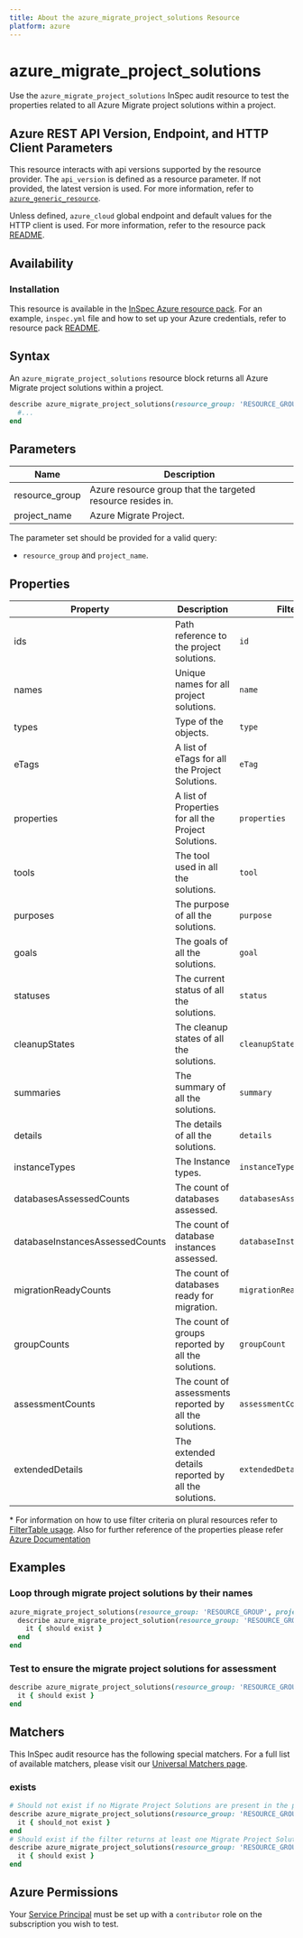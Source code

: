 ```yaml
---
title: About the azure_migrate_project_solutions Resource
platform: azure
---
```


# azure_migrate_project_solutions

Use the `azure_migrate_project_solutions` InSpec audit resource to test the properties related to all Azure Migrate project solutions within a project.

## Azure REST API Version, Endpoint, and HTTP Client Parameters

This resource interacts with api versions supported by the resource provider. The `api_version` is defined as a resource parameter.
If not provided, the latest version is used. For more information, refer to [`azure_generic_resource`](azure_generic_resource.md).

Unless defined, `azure_cloud` global endpoint and default values for the HTTP client is used. For more information, refer to the resource pack [README](../../README.md).

## Availability

### Installation

This resource is available in the [InSpec Azure resource pack](https://github.com/inspec/inspec-azure). For an example, `inspec.yml` file and how to set up your Azure credentials, refer to resource pack [README](../../README.md#Service-Principal).

## Syntax

An `azure_migrate_project_solutions` resource block returns all Azure Migrate project solutions within a project.

```ruby
describe azure_migrate_project_solutions(resource_group: 'RESOURCE_GROUP', project_name: 'PROJECT_NAME') do
  #...
end
```

## Parameters

| Name           | Description                                                                      |
|----------------|----------------------------------------------------------------------------------|
| resource_group | Azure resource group that the targeted resource resides in.                      |
| project_name   | Azure Migrate Project.                                                           |

The parameter set should be provided for a valid query:

- `resource_group` and `project_name`.

## Properties

|Property                        | Description                                                            | Filter Criteria<superscript>*</superscript> |
|--------------------------------|------------------------------------------------------------------------|------------------|
| ids                            | Path reference to the project solutions.                               | `id`             |
| names                          | Unique names for all project solutions.                                | `name`           |
| types                          | Type of the objects.                                                   | `type`           |
| eTags                          | A list of eTags for all the Project Solutions.                         | `eTag`           |
| properties                     | A list of Properties for all the Project Solutions.                    | `properties`     |
| tools                          | The tool used in all the solutions.                                    | `tool`           |
| purposes                       | The purpose of all the solutions.                                      | `purpose`        |
| goals                          | The goals of all the solutions.                                        | `goal`           |
| statuses                       | The current status of all the solutions.                               | `status`         |
| cleanupStates                  | The cleanup states of all the solutions.                               | `cleanupState`   |
| summaries                      | The summary of all the solutions.                                      | `summary`        |
| details                        | The details of all the solutions.                                      | `details`        |
| instanceTypes                  | The Instance types.                                                    | `instanceType`   |
| databasesAssessedCounts        | The count of databases assessed.                                       | `databasesAssessedCount` |
| databaseInstancesAssessedCounts| The count of database instances assessed.                              | `databaseInstancesAssessedCount` |
| migrationReadyCounts           | The count of databases ready for migration.                            | `migrationReadyCount` |
| groupCounts                    | The count of groups reported by all the solutions.                     | `groupCount`     |
| assessmentCounts               | The count of assessments reported by all the solutions.                | `assessmentCount`|
| extendedDetails                | The extended details reported by all the solutions.                    | `extendedDetails`|

<superscript>*</superscript> For information on how to use filter criteria on plural resources refer to [FilterTable usage](https://github.com/inspec/inspec/blob/master/dev-docs/filtertable-usage.md). Also for further reference of the properties please refer [Azure Documentation](https://docs.microsoft.com/en-us/rest/api/migrate/projects/solutions/enumerate-solutions)

## Examples

### Loop through migrate project solutions by their names

```ruby
azure_migrate_project_solutions(resource_group: 'RESOURCE_GROUP', project_name: 'PROJECT_NAME').names.each do |name|
  describe azure_migrate_project_solution(resource_group: 'RESOURCE_GROUP', project_name: 'PROJECT_NAME', name: name) do
    it { should exist }
  end
end
```

### Test to ensure the migrate project solutions for assessment

```ruby
describe azure_migrate_project_solutions(resource_group: 'RESOURCE_GROUP', project_name: 'PROJECT_NAME').where(purpose: 'Assessment') do
  it { should exist }
end
```

## Matchers

This InSpec audit resource has the following special matchers. For a full list of available matchers, please visit our [Universal Matchers page](https://www.inspec.io/docs/reference/matchers/).

### exists

```ruby
# Should not exist if no Migrate Project Solutions are present in the project and in the resource group
describe azure_migrate_project_solutions(resource_group: 'RESOURCE_GROUP', project_name: 'PROJECT_NAME') do
  it { should_not exist }
end
# Should exist if the filter returns at least one Migrate Project Solutions in the project and in the resource group
describe azure_migrate_project_solutions(resource_group: 'RESOURCE_GROUP', project_name: 'PROJECT_NAME') do
  it { should exist }
end
```

## Azure Permissions

Your [Service Principal](https://docs.microsoft.com/en-us/azure/azure-resource-manager/resource-group-create-service-principal-portal) must be set up with a `contributor` role on the subscription you wish to test.
